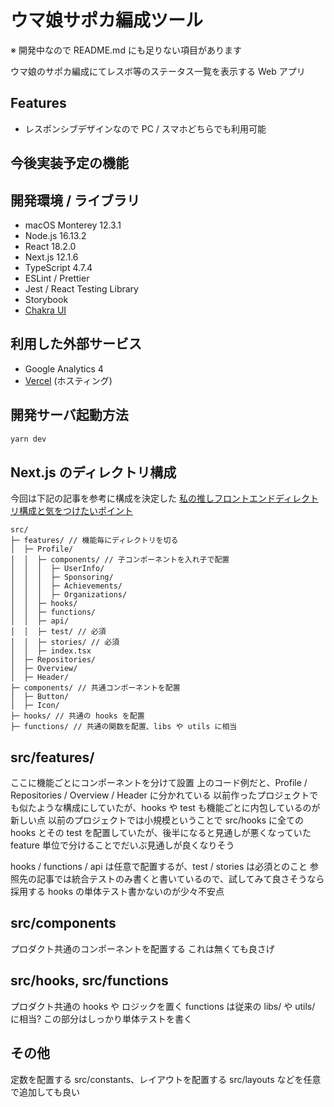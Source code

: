 # ウマ娘サポカ編成ツール

※ 開発中なので README.md にも足りない項目があります

<!-- [Sunset Time Notify](https://sunset-time-notify.y4shiro.net) -->

ウマ娘のサポカ編成にてレスボ等のステータス一覧を表示する Web アプリ

## Features

- レスポンシブデザインなので PC / スマホどちらでも利用可能

## 今後実装予定の機能

## 開発環境 / ライブラリ

- macOS Monterey 12.3.1
- Node.js 16.13.2
- React 18.2.0
- Next.js 12.1.6
- TypeScript 4.7.4
- ESLint / Prettier
- Jest / React Testing Library
- Storybook
- [Chakra UI](https://chakra-ui.com/)

## 利用した外部サービス

- Google Analytics 4
- [Vercel](https://vercel.com/) (ホスティング)

## 開発サーバ起動方法

```bash
yarn dev
```

## Next.js のディレクトリ構成

今回は下記の記事を参考に構成を決定した
[私の推しフロントエンドディレクトリ構成と気をつけたいポイント](https://zenn.dev/sakito/articles/af87061a5016e6)

```tsx
src/
├─ features/ // 機能毎にディレクトリを切る
│  ├─ Profile/
│  │  ├─ components/ // 子コンポーネントを入れ子で配置
│  │  │  ├─ UserInfo/
│  │  │  ├─ Sponsoring/
│  │  │  ├─ Achievements/
│  │  │  ├─ Organizations/
│  │  ├─ hooks/
│  │  ├─ functions/
│  │  ├─ api/
│  │  ├─ test/ // 必須
│  │  ├─ stories/ // 必須
│  │  ├─ index.tsx
│  ├─ Repositories/
│  ├─ Overview/
│  ├─ Header/
├─ components/ // 共通コンポーネントを配置
│  ├─ Button/
│  ├─ Icon/
├─ hooks/ // 共通の hooks を配置
├─ functions/ // 共通の関数を配置、libs や utils に相当
```

## src/features/

ここに機能ごとにコンポーネントを分けて設置
上のコード例だと、Profile / Repositories / Overview / Header に分かれている
以前作ったプロジェクトでも似たような構成にしていたが、hooks や test も機能ごとに内包しているのが新しい点
以前のプロジェクトでは小規模ということで src/hooks に全ての hooks とその test を配置していたが、後半になると見通しが悪くなっていた
feature 単位で分けることでだいぶ見通しが良くなりそう

hooks / functions / api は任意で配置するが、test / stories は必須とのこと
参照先の記事では統合テストのみ書くと書いているので、試してみて良さそうなら採用する
hooks の単体テスト書かないのが少々不安点

## src/components

プロダクト共通のコンポーネントを配置する
これは無くても良さげ

## src/hooks, src/functions

プロダクト共通の hooks や ロジックを置く
functions は従来の libs/ や utils/ に相当?
この部分はしっかり単体テストを書く

## その他

定数を配置する src/constants、レイアウトを配置する src/layouts などを任意で追加しても良い
